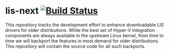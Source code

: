 lis-next 
[![Build Status](https://travis-ci.org/LIS/lis-next.svg?branch=master)](https://travis-ci.org/LIS/lis-next)
========
This repository tracks the development effort to enhance downloadable LIS drivers for older distributions. While the best set of Hyper-V integration components are always available in the upstream Linux kernel, from time to time we will backport the features in most demand for older distributions. This repository will contain the source code for all such backports. 
